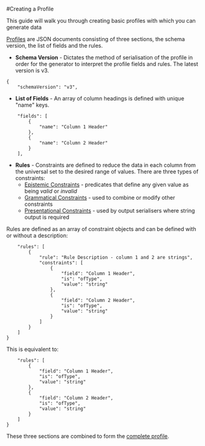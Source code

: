 #Creating a Profile

This guide will walk you through creating basic profiles with which you can generate data

[Profiles](../Profiles.md) are JSON documents consisting of three sections, the schema version, the list 
of fields and the rules.

- **Schema Version** - Dictates the method of serialisation of the profile in order for the generator to 
interpret the profile fields and rules. The latest version is v3.
```
{
    "schemaVersion": "v3",
```
- **List of Fields** - An array of column headings is defined with unique "name" keys.
```
    "fields": [
        {
            "name": "Column 1 Header"
        },
        {
            "name": "Column 2 Header"
        }
    ],
```
- **Rules** - Constraints are defined to reduce the data in each column from the universal set
to the desired range of values. There are three types of constraints: 
    - [Epistemic Constraints](../EpistemicConstraints.md) - predicates that define any given value as being 
    _valid_ or _invalid_
    - [Grammatical Constraints](../GrammaticalConstraints.md) - used to combine or modify other constraints
    - [Presentational Constraints](../PresentationalConstraints.md) - used by output serialisers where
     string output is required 
     
Rules are defined as an array of constraint objects and can be defined with or without a description:
    
```
    "rules": [
        {
            "rule": "Rule Description - column 1 and 2 are strings",
            "constraints": [
                {
                    "field": "Column 1 Header",
                    "is": "ofType",
                    "value": "string"
                },
                {
                    "field": "Column 2 Header",
                    "is": "ofType",
                    "value": "string"
                }
            ]
        }
    ]
}
```

This is equivalent to:
    
```
    "rules": [
        {
            "field": "Column 1 Header",
            "is": "ofType",
            "value": "string"
        },
        {
            "field": "Column 2 Header",
            "is": "ofType",
            "value": "string"
        }
    ]
}
```

These three sections are combined to form the [complete profile](ExampleProfile1.json).
